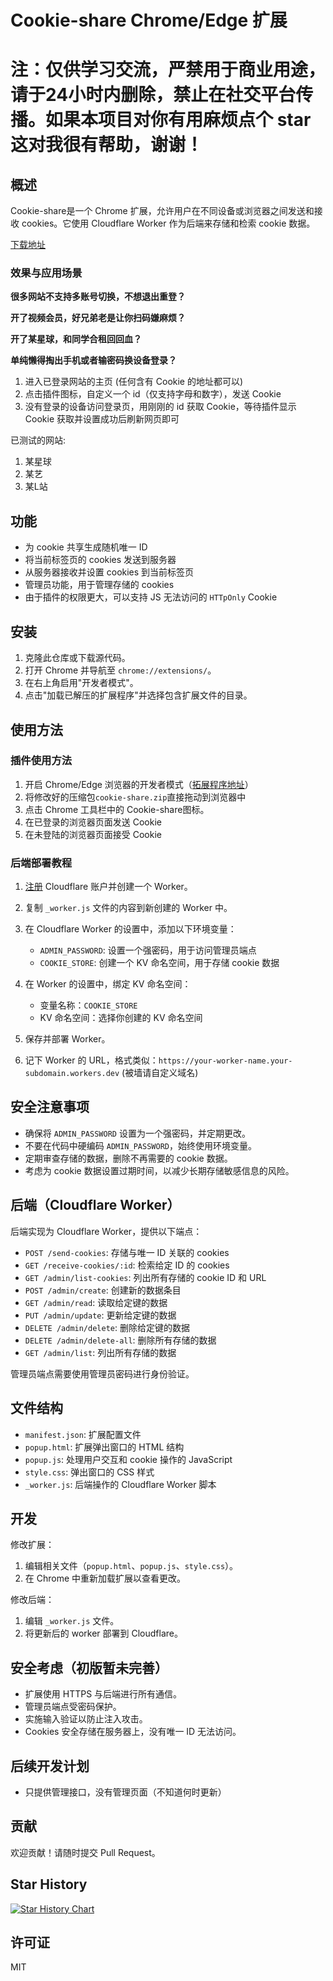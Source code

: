 # Cookie-share Chrome/Edge 扩展

# 注：仅供学习交流，严禁用于商业用途，请于24小时内删除，禁止在社交平台传播。如果本项目对你有用麻烦点个 star 这对我很有帮助，谢谢！

## 概述

Cookie-share是一个 Chrome 扩展，允许用户在不同设备或浏览器之间发送和接收 cookies。它使用 Cloudflare Worker 作为后端来存储和检索 cookie 数据。

[下载地址](https://github.com/fangyuan99/cookie-share/releases)

### 效果与应用场景
**很多网站不支持多账号切换，不想退出重登？**

**开了视频会员，好兄弟老是让你扫码嫌麻烦？**

**开了某星球，和同学合租回回血？**

**单纯懒得掏出手机或者输密码换设备登录？**

1. 进入已登录网站的主页 (任何含有 Cookie 的地址都可以)
2. 点击插件图标，自定义一个 id（仅支持字母和数字），发送 Cookie
3. 没有登录的设备访问登录页，用刚刚的 id 获取 Cookie，等待插件显示 Cookie 获取并设置成功后刷新网页即可

已测试的网站:
1. 某星球
2. 某艺
3. 某L站

## 功能

- 为 cookie 共享生成随机唯一 ID
- 将当前标签页的 cookies 发送到服务器
- 从服务器接收并设置 cookies 到当前标签页
- 管理员功能，用于管理存储的 cookies
- 由于插件的权限更大，可以支持 JS 无法访问的 `HTTpOnly` Cookie

## 安装

1. 克隆此仓库或下载源代码。
2. 打开 Chrome 并导航至 `chrome://extensions/`。
3. 在右上角启用"开发者模式"。
4. 点击"加载已解压的扩展程序"并选择包含扩展文件的目录。

## 使用方法

### 插件使用方法
1. 开启 Chrome/Edge 浏览器的开发者模式（[拓展程序地址](chrome://extensions/)）
2. 将修改好的压缩包`cookie-share.zip`直接拖动到浏览器中
3. 点击 Chrome 工具栏中的 Cookie-share图标。
4. 在已登录的浏览器页面发送 Cookie
5. 在未登陆的浏览器页面接受 Cookie
   
### 后端部署教程

1. [注册](https://dash.cloudflare.com/sign-up) Cloudflare 账户并创建一个 Worker。

2. 复制 `_worker.js` 文件的内容到新创建的 Worker 中。

3. 在 Cloudflare Worker 的设置中，添加以下环境变量：
   - `ADMIN_PASSWORD`: 设置一个强密码，用于访问管理员端点
   - `COOKIE_STORE`: 创建一个 KV 命名空间，用于存储 cookie 数据

4. 在 Worker 的设置中，绑定 KV 命名空间：
   - 变量名称：`COOKIE_STORE`
   - KV 命名空间：选择你创建的 KV 命名空间

5. 保存并部署 Worker。

6. 记下 Worker 的 URL，格式类似：`https://your-worker-name.your-subdomain.workers.dev` (被墙请自定义域名)


## 安全注意事项

- 确保将 `ADMIN_PASSWORD` 设置为一个强密码，并定期更改。
- 不要在代码中硬编码 `ADMIN_PASSWORD`，始终使用环境变量。
- 定期审查存储的数据，删除不再需要的 cookie 数据。
- 考虑为 cookie 数据设置过期时间，以减少长期存储敏感信息的风险。

## 后端（Cloudflare Worker）

后端实现为 Cloudflare Worker，提供以下端点：

- `POST /send-cookies`: 存储与唯一 ID 关联的 cookies
- `GET /receive-cookies/:id`: 检索给定 ID 的 cookies
- `GET /admin/list-cookies`: 列出所有存储的 cookie ID 和 URL
- `POST /admin/create`: 创建新的数据条目
- `GET /admin/read`: 读取给定键的数据
- `PUT /admin/update`: 更新给定键的数据
- `DELETE /admin/delete`: 删除给定键的数据
- `DELETE /admin/delete-all`: 删除所有存储的数据
- `GET /admin/list`: 列出所有存储的数据

管理员端点需要使用管理员密码进行身份验证。

## 文件结构

- `manifest.json`: 扩展配置文件
- `popup.html`: 扩展弹出窗口的 HTML 结构
- `popup.js`: 处理用户交互和 cookie 操作的 JavaScript
- `style.css`: 弹出窗口的 CSS 样式
- `_worker.js`: 后端操作的 Cloudflare Worker 脚本

## 开发

修改扩展：

1. 编辑相关文件（`popup.html`、`popup.js`、`style.css`）。
2. 在 Chrome 中重新加载扩展以查看更改。

修改后端：

1. 编辑 `_worker.js` 文件。
2. 将更新后的 worker 部署到 Cloudflare。

## 安全考虑（初版暂未完善）

- 扩展使用 HTTPS 与后端进行所有通信。
- 管理员端点受密码保护。
- 实施输入验证以防止注入攻击。
- Cookies 安全存储在服务器上，没有唯一 ID 无法访问。

## 后续开发计划
- 只提供管理接口，没有管理页面（不知道何时更新）
 
## 贡献

欢迎贡献！请随时提交 Pull Request。

## Star History

[![Star History Chart](https://api.star-history.com/svg?repos=fangyuan99/cookie-share&type=Date)](https://star-history.com/#fangyuan99/cookie-share&Date)

## 许可证

MIT

